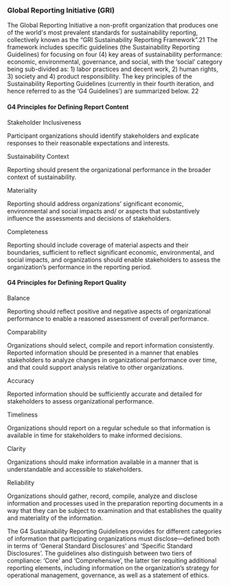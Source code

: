 
### Global Reporting Initiative (GRI) 

The Global Reporting Initiative a non-profit organization that produces one of the world's most prevalent standards for sustainability reporting, collectively known as the “GRI Sustainability Reporting Framework”.21 The framework includes specific guidelines (the Sustainability Reporting Guidelines) for focusing on four (4) key areas of sustainability performance: economic, environmental, governance, and social, with the ‘social’ category being sub-divided as: 1) labor practices and decent work, 2) human rights, 3) society and 4) product responsibility. The key principles of the Sustainability Reporting Guidelines (currently in their fourth iteration, and hence referred to as the ‘G4 Guidelines’) are summarized below. 22


#### G4 Principles for Defining Report Content

Stakeholder Inclusiveness

Participant organizations should identify stakeholders and explicate responses to their reasonable expectations and interests.

Sustainability Context

Reporting should present the organizational performance in the broader context of sustainability.

Materiality

Reporting should address organizations’ significant economic, environmental and social impacts and/ or aspects that substantively influence the assessments and decisions of stakeholders.

Completeness
 
Reporting should include coverage of material aspects and their boundaries, sufficient to reflect significant economic, environmental, and social impacts, and organizations should enable stakeholders to assess the organization’s performance in the reporting period. 


#### G4 Principles for Defining Report Quality


Balance

Reporting should reflect positive and negative aspects of organizational performance to enable a reasoned assessment of overall performance.

Comparability

Organizations should select, compile and report information consistently. Reported information should be presented in a manner that enables stakeholders to analyze changes in organizational performance over time, and that could support analysis relative to other organizations.

Accuracy

Reported information should be sufficiently accurate and detailed for stakeholders to assess organizational performance.

Timeliness

Organizations should report on a regular schedule so that information is available in time for stakeholders to make informed decisions.

Clarity

Organizations should make information available in a manner that is understandable and accessible to stakeholders.

Reliability
 
Organizations should gather, record, compile, analyze and disclose information and processes used in the preparation reporting documents in a way that they can be subject to examination and that establishes the quality and materiality of the information.

The G4 Sustainability Reporting Guidelines provides for different categories of information that participating organizations must disclose—defined both in terms of ‘General Standard Disclosures’ and ‘Specific Standard Disclosures’. The guidelines also distinguish between two tiers of compliance: ‘Core’ and ‘Comprehensive’, the latter tier requiting additional reporting elements, including information on the organization’s strategy for operational management, governance, as well as a statement of ethics.


